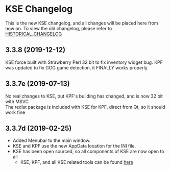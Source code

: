 # KSE Changelog

This is the new KSE changelog, and all changes will be placed here from now on. To view the old changelog, please refer to [HISTORICAL_CHANGELOG](https://gitlab.com/kotorsge-team/kse/blob/master/HISTORICAL_CHANGELOG)

## 3.3.8 (2019-12-12)

KSE force built with Strawberry Perl 32 bit to fix inventory widget bug.
KPF was updated to fix GOG game detection, it FINALLY works properly.

## 3.3.7e (2019-07-13)

No real changes to KSE, but KPF's building has changed, and is now 32 bit with MSVC  
The redist package is included with KSE for KPF, direct from Qt, so it should work fine

## 3.3.7d (2019-02-25)

* Added Menubar to the main window.
* KSE and KPF use the new AppData location for the INI file.
* KSE has been open sourced, so all components of KSE are now open to all
  * KSE, KPF, and all KSE related tools can be found [here](https://gitlab.com/kotorsge-team/)
